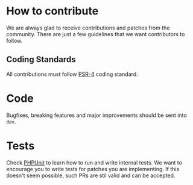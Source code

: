 # How to contribute
We are always glad to receive contributions and patches from the community. There are just a few guidelines that we want contributors to follow.

## Coding Standards
All contributions must follow [PSR-4](https://www.php-fig.org/psr/psr-4/) coding standard.

# Code
Bugfixes, breaking features and major improvements should be sent into `dev`.

# Tests
Check [PHPUnit](https://phpunit.de/) to learn how to run and write internal tests. We want to encourage you to write tests for patches you are implementing. If this doesn't seem possible, such PRs are stil valid and can be accepted.